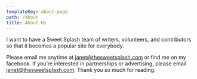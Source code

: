 ```yaml
---
templateKey: about-page
path: /about
title: About Us
---
```

 I want to have a Sweet Splash team of writers, volunteers, and contributors so that it becomes a popular site for everybody.

Please email me anytime at janet@thesweetsplash.com or find me on my facebook. If you’re interested in partnerships or advertising, please email janet@thesweetsplash.com. Thank you so much for reading.